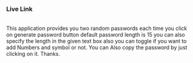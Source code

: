 <h3 <a href="https://basit-h.github.io/password-generator/">Live Link</a></h3>
<br />
 This application provides you two random passwords each time you click on generate password button default password length is 15 you can also specify the length in the given text box also you can toggle if you want to add Numbers and symbol or not. You can Also copy the password by just clicking on it. Thanks. 
